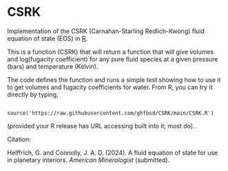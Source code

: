 # CSRK
Implementation of the CSRK (Carnahan-Starling Redlich-Kwong) fluid equation of state (EOS) in [R](https://www.r-project.org/about.html).

This is a function (CSRK) that will return a function that will give volumes
and log(fugacity coefficient) for any pure fluid species at a given pressure
(bars) and temperature (Kelvin).

The code defines the function and runs a simple test showing how to use it
to get volumes and fugacity coefficients for water.  From R, you can try it
directly by typing,
```

source('https://raw.githubusercontent.com/ghfbsd/CSRK/main/CSRK.R')

```
(provided your R release has URL accessing built into it; most do).

Citation:

Helffrich, G. and Connolly, J. A. D. (2024).  A fluid equation of state for use in planetary interiors.  _American Mineralogist_ (submitted).
